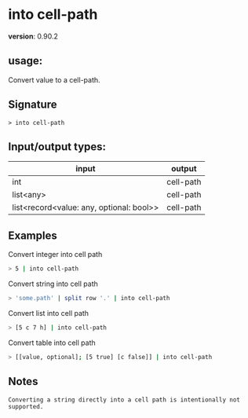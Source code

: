 # into cell-path

**version**: 0.90.2

## **usage**:

Convert value to a cell-path.

## Signature

`> into cell-path `

## Input/output types:

| input                                        | output    |
| -------------------------------------------- | --------- |
| int                                          | cell-path |
| list\<any\>                                  | cell-path |
| list\<record\<value: any, optional: bool\>\> | cell-path |

## Examples

Convert integer into cell path

```bash
> 5 | into cell-path
```

Convert string into cell path

```bash
> 'some.path' | split row '.' | into cell-path
```

Convert list into cell path

```bash
> [5 c 7 h] | into cell-path
```

Convert table into cell path

```bash
> [[value, optional]; [5 true] [c false]] | into cell-path
```

## Notes

```text
Converting a string directly into a cell path is intentionally not supported.
```
